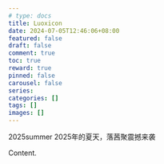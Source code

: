 ```yaml
---
# type: docs 
title: Luoxicon
date: 2024-07-05T12:46:06+08:00
featured: false
draft: false
comment: true
toc: true
reward: true
pinned: false
carousel: false
series:
categories: []
tags: []
images: []
---
```

2025summer
2025年的夏天，落茜聚震撼来袭

<!--more-->

Content.
